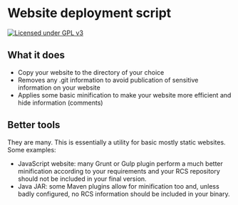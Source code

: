 # Website deployment script

[![Licensed under GPL v3](https://www.gnu.org/graphics/gplv3-88x31.png)](https://www.gnu.org/licenses/gpl-3.0.en.html)

## What it does

* Copy your website to the directory of your choice
* Removes any .git information to avoid publication of sensitive information on your website
* Applies some basic minification to make your website more efficient and hide information (comments)

## Better tools

They are many. This is essentially a utility for basic mostly static websites. Some examples:

* JavaScript website: many Grunt or Gulp plugin perform a much better minification according to your requirements and your RCS repository should not be included in your final version.
* Java JAR: some Maven plugins allow for minification too and, unless badly configured, no RCS information should be included in your binary.

